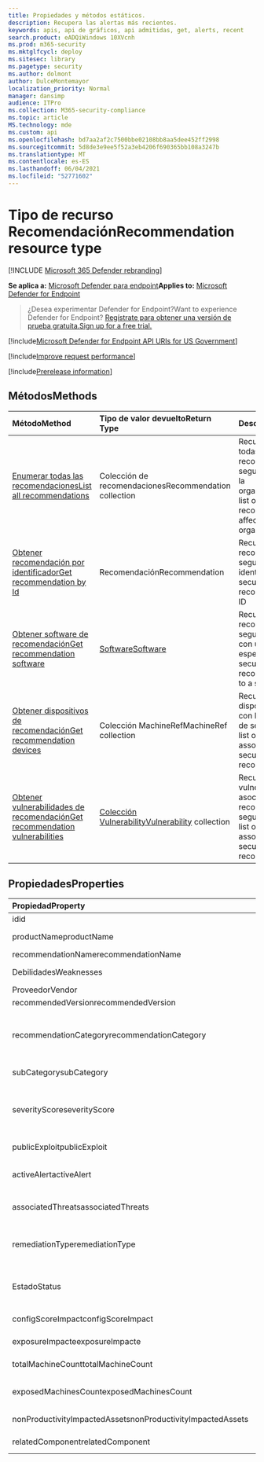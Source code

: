 ```yaml
---
title: Propiedades y métodos estáticos.
description: Recupera las alertas más recientes.
keywords: apis, api de gráficos, api admitidas, get, alerts, recent
search.product: eADQiWindows 10XVcnh
ms.prod: m365-security
ms.mktglfcycl: deploy
ms.sitesec: library
ms.pagetype: security
ms.author: dolmont
author: DulceMontemayor
localization_priority: Normal
manager: dansimp
audience: ITPro
ms.collection: M365-security-compliance
ms.topic: article
MS.technology: mde
ms.custom: api
ms.openlocfilehash: bd7aa2af2c7500bbe02108bb8aa5dee452ff2998
ms.sourcegitcommit: 5d8de3e9ee5f52a3eb4206f690365bb108a3247b
ms.translationtype: MT
ms.contentlocale: es-ES
ms.lasthandoff: 06/04/2021
ms.locfileid: "52771602"
---
```

# <a name="recommendation-resource-type"></a><span data-ttu-id="6db5a-104">Tipo de recurso Recomendación</span><span class="sxs-lookup"><span data-stu-id="6db5a-104">Recommendation resource type</span></span>

[!INCLUDE [Microsoft 365 Defender rebranding](../../includes/microsoft-defender.md)]


<span data-ttu-id="6db5a-105">**Se aplica a:** [Microsoft Defender para endpoint](https://go.microsoft.com/fwlink/?linkid=2154037)</span><span class="sxs-lookup"><span data-stu-id="6db5a-105">**Applies to:** [Microsoft Defender for Endpoint](https://go.microsoft.com/fwlink/?linkid=2154037)</span></span>

> <span data-ttu-id="6db5a-106">¿Desea experimentar Defender for Endpoint?</span><span class="sxs-lookup"><span data-stu-id="6db5a-106">Want to experience Defender for Endpoint?</span></span> [<span data-ttu-id="6db5a-107">Regístrate para obtener una versión de prueba gratuita.</span><span class="sxs-lookup"><span data-stu-id="6db5a-107">Sign up for a free trial.</span></span>](https://www.microsoft.com/microsoft-365/windows/microsoft-defender-atp?ocid=docs-wdatp-exposedapis-abovefoldlink) 

[!include[Microsoft Defender for Endpoint API URIs for US Government](../../includes/microsoft-defender-api-usgov.md)]

[!include[Improve request performance](../../includes/improve-request-performance.md)]


[!include[Prerelease information](../../includes/prerelease.md)]

## <a name="methods"></a><span data-ttu-id="6db5a-108">Métodos</span><span class="sxs-lookup"><span data-stu-id="6db5a-108">Methods</span></span>
<span data-ttu-id="6db5a-109">Método</span><span class="sxs-lookup"><span data-stu-id="6db5a-109">Method</span></span> |<span data-ttu-id="6db5a-110">Tipo de valor devuelto</span><span class="sxs-lookup"><span data-stu-id="6db5a-110">Return Type</span></span> |<span data-ttu-id="6db5a-111">Descripción</span><span class="sxs-lookup"><span data-stu-id="6db5a-111">Description</span></span>
:---|:---|:---
[<span data-ttu-id="6db5a-112">Enumerar todas las recomendaciones</span><span class="sxs-lookup"><span data-stu-id="6db5a-112">List all recommendations</span></span>](get-all-recommendations.md) | <span data-ttu-id="6db5a-113">Colección de recomendaciones</span><span class="sxs-lookup"><span data-stu-id="6db5a-113">Recommendation collection</span></span> | <span data-ttu-id="6db5a-114">Recupera una lista de todas las recomendaciones de seguridad que afectan a la organización</span><span class="sxs-lookup"><span data-stu-id="6db5a-114">Retrieves a list of all security recommendations affecting the organization</span></span>
[<span data-ttu-id="6db5a-115">Obtener recomendación por identificador</span><span class="sxs-lookup"><span data-stu-id="6db5a-115">Get recommendation by Id</span></span>](get-recommendation-by-id.md) | <span data-ttu-id="6db5a-116">Recomendación</span><span class="sxs-lookup"><span data-stu-id="6db5a-116">Recommendation</span></span> | <span data-ttu-id="6db5a-117">Recupera una recomendación de seguridad por su identificador</span><span class="sxs-lookup"><span data-stu-id="6db5a-117">Retrieves a security recommendation by its ID</span></span>
[<span data-ttu-id="6db5a-118">Obtener software de recomendación</span><span class="sxs-lookup"><span data-stu-id="6db5a-118">Get recommendation software</span></span>](get-recommendation-software.md)| [<span data-ttu-id="6db5a-119">Software</span><span class="sxs-lookup"><span data-stu-id="6db5a-119">Software</span></span>](software.md) | <span data-ttu-id="6db5a-120">Recupera una recomendación de seguridad relacionada con un software específico</span><span class="sxs-lookup"><span data-stu-id="6db5a-120">Retrieves a security recommendation related to a specific software</span></span>
[<span data-ttu-id="6db5a-121">Obtener dispositivos de recomendación</span><span class="sxs-lookup"><span data-stu-id="6db5a-121">Get recommendation devices</span></span>](get-recommendation-machines.md)|<span data-ttu-id="6db5a-122">Colección MachineRef</span><span class="sxs-lookup"><span data-stu-id="6db5a-122">MachineRef collection</span></span> | <span data-ttu-id="6db5a-123">Recupera una lista de dispositivos asociados con la recomendación de seguridad</span><span class="sxs-lookup"><span data-stu-id="6db5a-123">Retrieves a list of devices associated with the security recommendation</span></span>
[<span data-ttu-id="6db5a-124">Obtener vulnerabilidades de recomendación</span><span class="sxs-lookup"><span data-stu-id="6db5a-124">Get recommendation vulnerabilities</span></span>](get-recommendation-vulnerabilities.md) | <span data-ttu-id="6db5a-125">[Colección Vulnerability](vulnerability.md)</span><span class="sxs-lookup"><span data-stu-id="6db5a-125">[Vulnerability](vulnerability.md) collection</span></span> | <span data-ttu-id="6db5a-126">Recupera una lista de vulnerabilidades asociadas con la recomendación de seguridad</span><span class="sxs-lookup"><span data-stu-id="6db5a-126">Retrieves a list of vulnerabilities associated with the security recommendation</span></span>


## <a name="properties"></a><span data-ttu-id="6db5a-127">Propiedades</span><span class="sxs-lookup"><span data-stu-id="6db5a-127">Properties</span></span>
<span data-ttu-id="6db5a-128">Propiedad</span><span class="sxs-lookup"><span data-stu-id="6db5a-128">Property</span></span> |   <span data-ttu-id="6db5a-129">Tipo</span><span class="sxs-lookup"><span data-stu-id="6db5a-129">Type</span></span>   |   <span data-ttu-id="6db5a-130">Descripción</span><span class="sxs-lookup"><span data-stu-id="6db5a-130">Description</span></span>
:---|:---|:---
<span data-ttu-id="6db5a-131">id</span><span class="sxs-lookup"><span data-stu-id="6db5a-131">id</span></span> | <span data-ttu-id="6db5a-132">Cadena</span><span class="sxs-lookup"><span data-stu-id="6db5a-132">String</span></span> | <span data-ttu-id="6db5a-133">Id. de recomendación</span><span class="sxs-lookup"><span data-stu-id="6db5a-133">Recommendation ID</span></span>
<span data-ttu-id="6db5a-134">productName</span><span class="sxs-lookup"><span data-stu-id="6db5a-134">productName</span></span> | <span data-ttu-id="6db5a-135">cadena</span><span class="sxs-lookup"><span data-stu-id="6db5a-135">String</span></span> | <span data-ttu-id="6db5a-136">Nombre de software relacionado</span><span class="sxs-lookup"><span data-stu-id="6db5a-136">Related software name</span></span>  
<span data-ttu-id="6db5a-137">recommendationName</span><span class="sxs-lookup"><span data-stu-id="6db5a-137">recommendationName</span></span> | <span data-ttu-id="6db5a-138">Cadena</span><span class="sxs-lookup"><span data-stu-id="6db5a-138">String</span></span> | <span data-ttu-id="6db5a-139">Nombre de recomendación</span><span class="sxs-lookup"><span data-stu-id="6db5a-139">Recommendation name</span></span>
<span data-ttu-id="6db5a-140">Debilidades</span><span class="sxs-lookup"><span data-stu-id="6db5a-140">Weaknesses</span></span> | <span data-ttu-id="6db5a-141">Long</span><span class="sxs-lookup"><span data-stu-id="6db5a-141">Long</span></span> | <span data-ttu-id="6db5a-142">Número de vulnerabilidades detectadas</span><span class="sxs-lookup"><span data-stu-id="6db5a-142">Number of discovered vulnerabilities</span></span>
<span data-ttu-id="6db5a-143">Proveedor</span><span class="sxs-lookup"><span data-stu-id="6db5a-143">Vendor</span></span> | <span data-ttu-id="6db5a-144">Cadena</span><span class="sxs-lookup"><span data-stu-id="6db5a-144">String</span></span> | <span data-ttu-id="6db5a-145">Nombre de proveedor relacionado</span><span class="sxs-lookup"><span data-stu-id="6db5a-145">Related vendor name</span></span>
<span data-ttu-id="6db5a-146">recommendedVersion</span><span class="sxs-lookup"><span data-stu-id="6db5a-146">recommendedVersion</span></span> | <span data-ttu-id="6db5a-147">Cadena</span><span class="sxs-lookup"><span data-stu-id="6db5a-147">String</span></span> | <span data-ttu-id="6db5a-148">Versión recomendada</span><span class="sxs-lookup"><span data-stu-id="6db5a-148">Recommended version</span></span>
<span data-ttu-id="6db5a-149">recommendationCategory</span><span class="sxs-lookup"><span data-stu-id="6db5a-149">recommendationCategory</span></span> | <span data-ttu-id="6db5a-150">Cadena</span><span class="sxs-lookup"><span data-stu-id="6db5a-150">String</span></span> | <span data-ttu-id="6db5a-151">Categoría de recomendación.</span><span class="sxs-lookup"><span data-stu-id="6db5a-151">Recommendation category.</span></span> <span data-ttu-id="6db5a-152">Los valores posibles son: "Accounts", "Application", "Network", "OS", "SecurityStack</span><span class="sxs-lookup"><span data-stu-id="6db5a-152">Possible values are: "Accounts", "Application", "Network", "OS", "SecurityStack</span></span>
<span data-ttu-id="6db5a-153">subCategory</span><span class="sxs-lookup"><span data-stu-id="6db5a-153">subCategory</span></span> | <span data-ttu-id="6db5a-154">Cadena</span><span class="sxs-lookup"><span data-stu-id="6db5a-154">String</span></span> | <span data-ttu-id="6db5a-155">Subcategoría recomendación</span><span class="sxs-lookup"><span data-stu-id="6db5a-155">Recommendation sub-category</span></span>
<span data-ttu-id="6db5a-156">severityScore</span><span class="sxs-lookup"><span data-stu-id="6db5a-156">severityScore</span></span> | <span data-ttu-id="6db5a-157">Doble</span><span class="sxs-lookup"><span data-stu-id="6db5a-157">Double</span></span> | <span data-ttu-id="6db5a-158">Posible impacto de la configuración en la puntuación segura de Microsoft para dispositivos de la organización (1-10)</span><span class="sxs-lookup"><span data-stu-id="6db5a-158">Potential impact of the configuration to the organization's Microsoft Secure Score for Devices (1-10)</span></span>
<span data-ttu-id="6db5a-159">publicExploit</span><span class="sxs-lookup"><span data-stu-id="6db5a-159">publicExploit</span></span> | <span data-ttu-id="6db5a-160">Boolean</span><span class="sxs-lookup"><span data-stu-id="6db5a-160">Boolean</span></span> | <span data-ttu-id="6db5a-161">La vulnerabilidad pública está disponible</span><span class="sxs-lookup"><span data-stu-id="6db5a-161">Public exploit is available</span></span> 
<span data-ttu-id="6db5a-162">activeAlert</span><span class="sxs-lookup"><span data-stu-id="6db5a-162">activeAlert</span></span> | <span data-ttu-id="6db5a-163">Boolean</span><span class="sxs-lookup"><span data-stu-id="6db5a-163">Boolean</span></span> | <span data-ttu-id="6db5a-164">La alerta activa está asociada con esta recomendación</span><span class="sxs-lookup"><span data-stu-id="6db5a-164">Active alert is associated with this recommendation</span></span>
<span data-ttu-id="6db5a-165">associatedThreats</span><span class="sxs-lookup"><span data-stu-id="6db5a-165">associatedThreats</span></span> | <span data-ttu-id="6db5a-166">Colección string</span><span class="sxs-lookup"><span data-stu-id="6db5a-166">String collection</span></span> | <span data-ttu-id="6db5a-167">El informe de análisis de amenazas está asociado a esta recomendación</span><span class="sxs-lookup"><span data-stu-id="6db5a-167">Threat analytics report is associated with this recommendation</span></span>
<span data-ttu-id="6db5a-168">remediationType</span><span class="sxs-lookup"><span data-stu-id="6db5a-168">remediationType</span></span> | <span data-ttu-id="6db5a-169">Cadena</span><span class="sxs-lookup"><span data-stu-id="6db5a-169">String</span></span> | <span data-ttu-id="6db5a-170">Tipo de corrección.</span><span class="sxs-lookup"><span data-stu-id="6db5a-170">Remediation type.</span></span> <span data-ttu-id="6db5a-171">Los valores posibles son: "ConfigurationChange", "Update", "Upgrade","Uninstall"</span><span class="sxs-lookup"><span data-stu-id="6db5a-171">Possible values are: "ConfigurationChange","Update","Upgrade","Uninstall"</span></span>
<span data-ttu-id="6db5a-172">Estado</span><span class="sxs-lookup"><span data-stu-id="6db5a-172">Status</span></span> | <span data-ttu-id="6db5a-173">Enum</span><span class="sxs-lookup"><span data-stu-id="6db5a-173">Enum</span></span> | <span data-ttu-id="6db5a-174">Estado de excepción de recomendación.</span><span class="sxs-lookup"><span data-stu-id="6db5a-174">Recommendation exception status.</span></span> <span data-ttu-id="6db5a-175">Los valores posibles son: "Active" y "Exception"</span><span class="sxs-lookup"><span data-stu-id="6db5a-175">Possible values are: "Active" and "Exception"</span></span>
<span data-ttu-id="6db5a-176">configScoreImpact</span><span class="sxs-lookup"><span data-stu-id="6db5a-176">configScoreImpact</span></span> | <span data-ttu-id="6db5a-177">Doble</span><span class="sxs-lookup"><span data-stu-id="6db5a-177">Double</span></span> | <span data-ttu-id="6db5a-178">Impacto de puntuación segura de Microsoft para dispositivos</span><span class="sxs-lookup"><span data-stu-id="6db5a-178">Microsoft Secure Score for Devices impact</span></span>
<span data-ttu-id="6db5a-179">exposureImpacte</span><span class="sxs-lookup"><span data-stu-id="6db5a-179">exposureImpacte</span></span> | <span data-ttu-id="6db5a-180">Doble</span><span class="sxs-lookup"><span data-stu-id="6db5a-180">Double</span></span> | <span data-ttu-id="6db5a-181">Impacto de la puntuación de exposición</span><span class="sxs-lookup"><span data-stu-id="6db5a-181">Exposure score impact</span></span>
<span data-ttu-id="6db5a-182">totalMachineCount</span><span class="sxs-lookup"><span data-stu-id="6db5a-182">totalMachineCount</span></span> | <span data-ttu-id="6db5a-183">Long</span><span class="sxs-lookup"><span data-stu-id="6db5a-183">Long</span></span> | <span data-ttu-id="6db5a-184">Número de dispositivos instalados</span><span class="sxs-lookup"><span data-stu-id="6db5a-184">Number of installed devices</span></span>
<span data-ttu-id="6db5a-185">exposedMachinesCount</span><span class="sxs-lookup"><span data-stu-id="6db5a-185">exposedMachinesCount</span></span> | <span data-ttu-id="6db5a-186">Long</span><span class="sxs-lookup"><span data-stu-id="6db5a-186">Long</span></span> | <span data-ttu-id="6db5a-187">Número de dispositivos instalados expuestos a vulnerabilidades</span><span class="sxs-lookup"><span data-stu-id="6db5a-187">Number of installed devices that are exposed to vulnerabilities</span></span>
<span data-ttu-id="6db5a-188">nonProductivityImpactedAssets</span><span class="sxs-lookup"><span data-stu-id="6db5a-188">nonProductivityImpactedAssets</span></span> | <span data-ttu-id="6db5a-189">Long</span><span class="sxs-lookup"><span data-stu-id="6db5a-189">Long</span></span> | <span data-ttu-id="6db5a-190">Número de dispositivos que no se ven afectados</span><span class="sxs-lookup"><span data-stu-id="6db5a-190">Number of devices which are not affected</span></span>  
<span data-ttu-id="6db5a-191">relatedComponent</span><span class="sxs-lookup"><span data-stu-id="6db5a-191">relatedComponent</span></span> | <span data-ttu-id="6db5a-192">Cadena</span><span class="sxs-lookup"><span data-stu-id="6db5a-192">String</span></span> |  <span data-ttu-id="6db5a-193">Componente de software relacionado</span><span class="sxs-lookup"><span data-stu-id="6db5a-193">Related software component</span></span>
